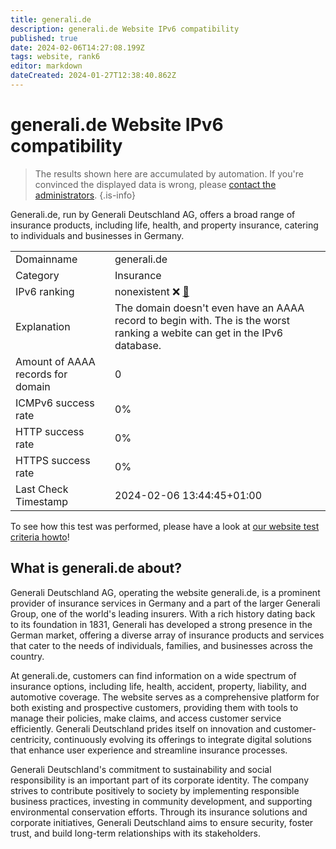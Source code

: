 ```yaml
---
title: generali.de
description: generali.de Website IPv6 compatibility
published: true
date: 2024-02-06T14:27:08.199Z
tags: website, rank6
editor: markdown
dateCreated: 2024-01-27T12:38:40.862Z
---
```


# generali.de Website IPv6 compatibility

> The results shown here are accumulated by automation. If you're convinced the displayed data is wrong, please [contact the administrators](/howto/chat). 
{.is-info}

Generali.de, run by Generali Deutschland AG, offers a broad range of insurance products, including life, health, and property insurance, catering to individuals and businesses in Germany.


|   |   |
| - | - |
| Domainname | generali.de
| Category | Insurance |
| IPv6 ranking | nonexistent :x: [🔗](/howto/ranking) |
| Explanation | The domain doesn't even have an AAAA record to begin with. The is the worst ranking a webite can get in the IPv6 database. |
| Amount of AAAA records for domain | 0 |
| ICMPv6 success rate | 0%|
| HTTP success rate | 0% |
| HTTPS success rate | 0% |
| Last Check Timestamp | 2024-02-06 13:44:45+01:00 |

To see how this test was performed, please have a look at [our website test criteria howto](/howto/testcriteria/website)!


## What is generali.de about?
Generali Deutschland AG, operating the website generali.de, is a prominent provider of insurance services in Germany and a part of the larger Generali Group, one of the world's leading insurers. With a rich history dating back to its foundation in 1831, Generali has developed a strong presence in the German market, offering a diverse array of insurance products and services that cater to the needs of individuals, families, and businesses across the country.

At generali.de, customers can find information on a wide spectrum of insurance options, including life, health, accident, property, liability, and automotive coverage. The website serves as a comprehensive platform for both existing and prospective customers, providing them with tools to manage their policies, make claims, and access customer service efficiently. Generali Deutschland prides itself on innovation and customer-centricity, continuously evolving its offerings to integrate digital solutions that enhance user experience and streamline insurance processes.

Generali Deutschland's commitment to sustainability and social responsibility is an important part of its corporate identity. The company strives to contribute positively to society by implementing responsible business practices, investing in community development, and supporting environmental conservation efforts. Through its insurance solutions and corporate initiatives, Generali Deutschland aims to ensure security, foster trust, and build long-term relationships with its stakeholders.


